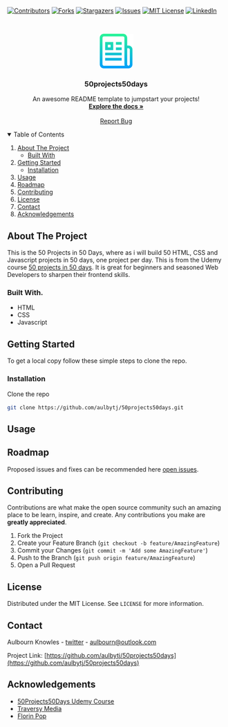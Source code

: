 <!--
*** Thanks for checking out the 50projects50days. If you have a suggestion
*** that would make this better, please fork the repo and create a pull request
*** or simply open an issue with the tag "enhancement".
*** Thanks again! Now go create something AMAZING! :D
-->



<!-- PROJECT SHIELDS -->
<!--
*** I'm using markdown "reference style" links for readability.
*** Reference links are enclosed in brackets [ ] instead of parentheses ( ).
*** See the bottom of this document for the declaration of the reference variables
*** for contributors-url, forks-url, etc. This is an optional, concise syntax you may use.
*** https://www.markdownguide.org/basic-syntax/#reference-style-links
-->
[![Contributors][contributors-shield]][contributors-url]
[![Forks][forks-shield]][forks-url]
[![Stargazers][stars-shield]][stars-url]
[![Issues][issues-shield]][issues-url]
[![MIT License][license-shield]][license-url]
[![LinkedIn][linkedin-shield]][linkedin-url]



<!-- PROJECT LOGO -->
<br />
<p align="center">
  <a href="https://github.com/aulbytj/50projects50days">
    <img src="src/images/logo.png" alt="Logo" width="80" height="80">
  </a>

  <h3 align="center">50projects50days</h3>

  <p align="center">
    An awesome README template to jumpstart your projects!
    <br />
    <a href="https://github.com/aulbytj/50projects50days"><strong>Explore the docs »</strong></a>
    <br />
    <br />
    <a href="https://github.com/aulbytj/50projects50days/issues">Report Bug</a>
  </p>
</p>



<!-- TABLE OF CONTENTS -->
<details open="open">
  <summary>Table of Contents</summary>
  <ol>
    <li>
      <a href="#about-the-project">About The Project</a>
      <ul>
        <li><a href="#built-with">Built With</a></li>
      </ul>
    </li>
    <li>
      <a href="#getting-started">Getting Started</a>
      <ul>
        <li><a href="#installation">Installation</a></li>
      </ul>
    </li>
    <li><a href="#usage">Usage</a></li>
    <li><a href="#roadmap">Roadmap</a></li>
    <li><a href="#contributing">Contributing</a></li>
    <li><a href="#license">License</a></li>
    <li><a href="#contact">Contact</a></li>
    <li><a href="#acknowledgements">Acknowledgements</a></li>
  </ol>
</details>



<!-- ABOUT THE PROJECT -->
## About The Project

This is the 50 Projects in 50 Days, where as i will build 50 HTML, CSS and Javascript projects in 50 days, one project per day. This is from the Udemy course  [50 projects in 50 days](https://www.udemy.com/course/50-projects-50-days). It is great for beginners and seasoned Web Developers to sharpen their frontend skills.
<!-- [![Product Name Screen Shot][product-screenshot]](https://example.com) -->


### Built With.

* HTML
* CSS
* Javascript

<!-- GETTING STARTED -->
## Getting Started

To get a local copy follow these simple steps to clone the repo.


### Installation


Clone the repo
   ```sh
   git clone https://github.com/aulbytj/50projects50days.git
   ```

<!-- USAGE EXAMPLES -->
## Usage


<!-- ROADMAP -->
## Roadmap

Proposed issues and fixes can be recommended here [open issues](https://github.com/aulbytj/50projects50days/issues).



<!-- CONTRIBUTING -->
## Contributing

Contributions are what make the open source community such an amazing place to be learn, inspire, and create. Any contributions you make are **greatly appreciated**.

1. Fork the Project
2. Create your Feature Branch (`git checkout -b feature/AmazingFeature`)
3. Commit your Changes (`git commit -m 'Add some AmazingFeature'`)
4. Push to the Branch (`git push origin feature/AmazingFeature`)
5. Open a Pull Request



<!-- LICENSE -->
## License

Distributed under the MIT License. See `LICENSE` for more information.



<!-- CONTACT -->
## Contact

Aulbourn Knowles - [twitter](https://twitter.com/aulbytj) - aulbourn@outlook.com

Project Link: [https://github.com/aulbytj/50projects50days](https://github.com/aulbytj/50projects50days)



<!-- ACKNOWLEDGEMENTS -->
## Acknowledgements
* [50Projects50Days Udemy Course](https://www.udemy.com/course/50-projects-50-days)
* [Traversy Media](https://www.youtube.com/user/TechGuyWeb)
* [Florin Pop](https://www.youtube.com/channel/UCeU-1X402kT-JlLdAitxSMA)



<!-- MARKDOWN LINKS & IMAGES -->
<!-- https://www.markdownguide.org/basic-syntax/#reference-style-links -->
[contributors-shield]: https://img.shields.io/github/contributors/aulbytj/50projects50days.svg?style=for-the-badge
[contributors-url]: https://github.com/aulbytj/50projects50days/graphs/contributors
[forks-shield]: https://img.shields.io/github/forks/aulbytj/50projects50days.svg?style=for-the-badge
[forks-url]: https://github.com/aulbytj/50projects50days/network/members
[stars-shield]: https://img.shields.io/github/stars/aulbytj/50projects50days.svg?style=for-the-badge
[stars-url]: https://github.com/aulbytj/50projects50days/stargazers
[issues-shield]: https://img.shields.io/github/issues/aulbytj/50projects50days.svg?style=for-the-badge
[issues-url]: https://github.com/aulbytj/50projects50days/issues
[license-shield]: https://img.shields.io/github/license/aulbytj/50projects50days.svg?style=for-the-badge
[license-url]: https://github.com/aulbytj/50projects50days/blob/master/LICENSE.txt
[linkedin-shield]: https://img.shields.io/badge/-LinkedIn-black.svg?style=for-the-badge&logo=linkedin&colorB=555
[linkedin-url]: https://linkedin.com/in/aulbytj
[product-screenshot]: images/screenshot.png
